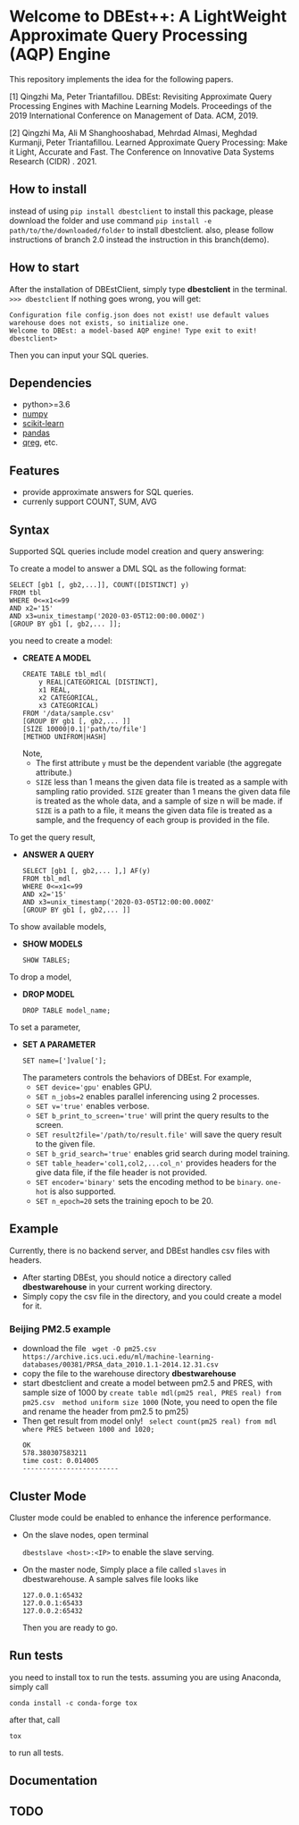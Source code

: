 # Welcome to DBEst++: A LightWeight Approximate Query Processing (AQP) Engine
This repository implements the idea for the following papers.

<a id="1">[1]</a> 
Qingzhi Ma, Peter Triantafillou. 
DBEst: Revisiting Approximate Query Processing Engines with Machine Learning Models. 
Proceedings of the 2019 International Conference on Management of Data. ACM, 2019.

<a id="2">[2]</a> 
Qingzhi Ma, Ali M Shanghooshabad, Mehrdad Almasi, Meghdad Kurmanji, Peter Triantafillou. 
Learned Approximate Query Processing: Make it Light, Accurate and Fast. 
The Conference on Innovative Data Systems Research (CIDR) . 2021.

## How to install
instead of using ```pip install dbestclient``` to install this package, please download the folder and use command ```pip install -e path/to/the/downloaded/folder``` to install dbestclient.
also, please follow instructions of branch 2.0 instead the instruction in this branch(demo).
## How to start
After the installation of DBEstClient, simply type **dbestclient** in the terminal.
```>>> dbestclient```
If nothing goes wrong, you will get:
```
Configuration file config.json does not exist! use default values
warehouse does not exists, so initialize one.
Welcome to DBEst: a model-based AQP engine! Type exit to exit!
dbestclient>
```
Then you can input your SQL queries.

## Dependencies
- python>=3.6
- [numpy](https://github.com/numpy/numpy)
- [scikit-learn](https://github.com/scikit-learn/scikit-learn)
- [pandas](https://github.com/pandas-dev/pandas)
- [qreg](https://github.com/qingzma/qreg), etc.

## Features
- provide approximate answers for SQL queries.
- currenly support COUNT, SUM, AVG

## Syntax
Supported SQL queries include model creation and query answering:

To create a model to answer a DML SQL as the following format:
```
SELECT [gb1 [, gb2,...]], COUNT([DISTINCT] y) 
FROM tbl
WHERE 0<=x1<=99
AND x2='15'
AND x3=unix_timestamp('2020-03-05T12:00:00.000Z')
[GROUP BY gb1 [, gb2,... ]];
```
you need to create a model:
- **CREATE A MODEL**
	```
	CREATE TABLE tbl_mdl(
		y REAL|CATEGORICAL [DISTINCT], 
		x1 REAL, 
		x2 CATEGORICAL, 
		x3 CATEGORICAL)  
	FROM '/data/sample.csv'  
	[GROUP BY gb1 [, gb2,... ]]  
	[SIZE 10000|0.1|'path/to/file']  
	[METHOD UNIFROM|HASH]
	```
	<!-- [ENCODING ONEHOT|BINARY] -->
	Note,
	- The first attribute ```y``` must be the dependent variable (the aggregate attribute.)
	- ```SIZE``` less than 1 means the given data file is treated as a sample with sampling ratio provided. ```SIZE``` greater than 1 means the given data file is treated as the whole data, and a sample of size n will be made. if ```SIZE``` is a path to a file, it means the given data file is treated as a sample, and the frequency of each group is provided in the file. 

To get the query result,
- **ANSWER A QUERY** 
	```
	SELECT [gb1 [, gb2,... ],] AF(y)  
	FROM tbl_mdl  
	WHERE 0<=x1<=99
	AND x2='15'
	AND x3=unix_timestamp('2020-03-05T12:00:00.000Z'
	[GROUP BY gb1 [, gb2,... ]]
	```

To show available models,
- **SHOW MODELS**
	```
	SHOW TABLES;
	```

To drop a model,
- **DROP MODEL**
	```
	DROP TABLE model_name;
	```

To set a parameter,
- **SET A PARAMETER**
	```
	SET name=[']value['];
	```
	The parameters controls the behaviors of DBEst. For example, 
	- ```SET device='gpu'``` enables GPU.
	- ```SET n_jobs=2```     enables parallel inferencing using 2 processes.
	- ```SET v='true'```     enables verbose.
	- ```SET b_print_to_screen='true'``` will print the query results to the screen.
	- ```SET result2file='/path/to/result.file'``` will save the query result to the given file.
	- ```SET b_grid_search='true'``` enables grid search during model training.
	- ```SET table_header='col1,col2,...col_n'``` provides headers for the give data file, if the file header is not provided.
	- ```SET encoder='binary'``` sets the encoding method to be ```binary```. ```one-hot``` is also supported.
	- ```SET n_epoch=20``` sets the training epoch to be 20.


## Example
Currently, there is no backend server, and DBEst handles csv files with headers.
- After starting DBEst, you should notice a directory called **dbestwarehouse**  in your current working directory.
- Simply copy the csv file in the directory, and you could create a model for it.

### Beijing PM2.5 example
- download the file ``` wget -O pm25.csv https://archive.ics.uci.edu/ml/machine-learning-databases/00381/PRSA_data_2010.1.1-2014.12.31.csv```
-  copy the file to the warehouse directory **dbestwarehouse**
- start dbestclient and create a model between pm2.5 and PRES, with sample size of 1000 by 
```create table mdl(pm25 real, PRES real) from pm25.csv  method uniform size 1000```
 (Note, you need to open the file and rename the header from pm2.5 to pm25)
- Then get result from model only!
``` select count(pm25 real) from mdl where PRES between 1000 and 1020;```
	```
	OK
	578.380307583211
	time cost: 0.014005
	------------------------
	```


## Cluster Mode
Cluster mode could be enabled to enhance the inference performance.

- On the slave nodes, open terminal 

	```dbestslave <host>:<IP>``` to enable the slave serving.

- On the master node,
	Simply place a file called ```slaves``` in dbestwarehouse. A sample salves file looks like 

	```
	127.0.0.1:65432
	127.0.0.1:65433
	127.0.0.2:65432
	```
	Then you are ready to go.

## Run tests
you need to install tox to run the tests.
assuming you are using Anaconda, simply call
```
conda install -c conda-forge tox
```
after that, call
```
tox
```
to run all tests.

## Documentation

## TODO 

